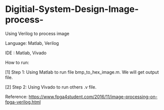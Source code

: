 # Digitial-System-Design-Image-process-
Using Verilog to process image

Language: Matlab, Verilog

IDE     : Matlab, Vivado

How to run:

[1] Step 1: Using Matlab to run file bmp_to_hex_image.m. We will get output file.

[2] Step 2: Using Vivado to run others .v file. 

Reference: https://www.fpga4student.com/2016/11/image-processing-on-fpga-verilog.html
  
